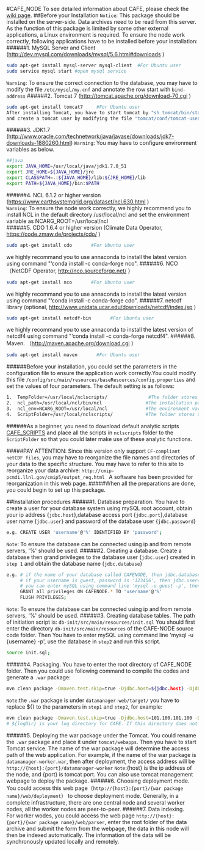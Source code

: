 #CAFE_NODE
To see detailed information about CAFE, please check the [wiki page](https://github.com/THU-EarthInformationScienceLab/CAFE_NODE/wiki).
##Before your Installation
`Notice`: This package should be installed on the server-side. Data archives need to be read from this server. As the function of this package is limited by some other external applications, a Linux environment is required. To ensure the node work correctly, following applications have to be installed before your installation:       
######1.	MySQL Server and Client (http://dev.mysql.com/downloads/mysql/5.6.html#downloads )     
```Bash 
sudo apt-get install mysql-server mysql-client  #For Ubuntu user
sudo service mysql start #open mysql service
``` 
`Warning`: To ensure the correct connection to the database, you may have to modify the file `/etc/mysql/my.cnf` and annotate the row start with `bind-address`
######2.	Tomcat 7 (http://tomcat.apache.org/download-70.cgi )      
```Bash 
sudo apt-get install tomcat7     #For Ubuntu user
After installing Tomcat, you have to start tomcat by "sh tomcat/bin/startup.sh"
and create a tomcat user by modifying the file "tomcat/conf/tomcat-users.xml"
```     
######3.	JDK1.7 (http://www.oracle.com/technetwork/java/javase/downloads/jdk7-downloads-1880260.html)
`Warning`: You may have to configure environment variables as below.
```Bash
##java
export JAVA_HOME=/usr/local/java/jdk1.7.0_51
export JRE_HOME=${JAVA_HOME}/jre
export CLASSPATH=.:${JAVA_HOME}/lib:${JRE_HOME}/lib
export PATH=${JAVA_HOME}/bin:$PATH
```
######4.	NCL 6.1.2 or higher version (https://www.earthsystemgrid.org/dataset/ncl.630.html  )    
`Warning`: To ensure the node work correctly, we highly recommend you to install NCL in the default directory /usr/local/ncl and set the environment variable as NCARG_ROOT=/usr/local/ncl    
######5.	CDO 1.6.4 or higher version (Climate Data Operator, https://code.zmaw.de/projects/cdo/ )    
```Bash 
sudo apt-get install cdo       #For Ubuntu user
```     
we highly recommand you to use annaconda to install the latest version using command "‘conda install -c conda-forge nco".
######6.	NCO（NetCDF Operator, http://nco.sourceforge.net/ ）     
```Bash 
sudo apt-get install nco       #For Ubuntu user
```   
we highly recommand you to use annaconda to install the latest version using command "‘conda install -c conda-forge cdo".
######7.	netcdf library (optional, http://www.unidata.ucar.edu/downloads/netcdf/index.jsp ) 
```Bash 
sudo apt-get install netcdf-bin       #For Ubuntu user
```
we highly recommand you to use annaconda to install the latest version of netcdf4 using command "‘conda install -c conda-forge netcdf4".
######8.	Maven. （http://maven.apache.org/download.cgi ）
```Bash 
sudo apt-get install maven       #For Ubuntu user
```
######Before your installation, you could set the parameters in the configuration file to ensure the application work correctly.You could modify this file `/config/src/main/resources/baseResources/config.properties` and set the values of four parameters. The default setting is as follows:    
```Bash 
1.	TempFolder=/usr/local/nclscripts/               #The folder stores temp files
2.	ncl_path=/usr/local/ncl/bin/ncl                #The installation path of NCL
3.	ncl_env=NCARG_ROOT=/usr/local/ncl              #The environment variable of NCL
4.	ScriptFolder=/usr/local/nclscripts/            #The folder stores analytic scripts
```
######As a beginner, you need to download default analytic scripts [CAFE_SCRIPTS](https://github.com/THU-EarthInformationScienceLab/CAFE_SCRIPTS) and place all the scripts in `nclscripts` folder to the `ScriptFolder` so that you could later make use of these analytic functions.

#####PAY ATTENTION: Since this version only support `CF-compliant netCDF files`, you may have to reorganize the file names and directories of your data to the specific structure. You may have to refer to this site to reorganize your data archive: `http://cmip-pcmdi.llnl.gov/cmip5/output_req.html ` A software has been provided for reorganization in this web page.
#####When all the preparations are done, you could begin to set up this package.

##Installation procedures
######1.	Database preparation. 
You have to create a user for your database system using mySQL root account, obtain your ip address {`jdbc.host`},database access port {`jdbc.port`},database user name {`jdbc.user`} and password of the database user {`jdbc.password`}
```Bash 
e.g. CREATE USER 'username'@'%' IDENTIFIED BY 'password'; 
```
`Note`: To ensure the database can be connected using ip and from remote servers, '%' should be used.
######2.	Creating a database. 
Create a database then grand privileges to the database user {`jdbc.user`} created in `step 1` and obtain the database name {`jdbc.database`}
```Bash 
e.g. # if the name of your database called CAFENODE, then jdbc.database=CAFENODE
     # if your username is guest, password is '123456', then jdbc.user=geust, jdbc.password=123456
     # you can enter mySQL using command line 'mysql -u guest -p', then use following codes.
     GRANT all privileges ON CAFENODE.* TO 'username'@'%'
     FLUSH PRIVILEGES;
```
`Note`: To ensure the database can be connected using ip and from remote servers, '%' should be used.
######3.  Creating database tables. 
The path of initiation script is: `db-init/src/main/resources/init.sql`
You should first enter the directory `db-init/src/main/resources` of the CAFE-NODE source code folder.
Then You have to enter mySQL using command line 'mysql -u {username} -p', use the database in `step2` and run this script.
```Bash 
source init.sql;
```
######4.  Packaging.
You have to enter the root directory of CAFE_NODE folder.
Then you could use following command to compile the codes and generate a `.war` package:
```Bash 
mvn clean package -Dmaven.test.skip=true -Djdbc.host=${jdbc.host} -Djdbc.port=${jdbc.port} -Djdbc.database=${jdbc.database} -Djdbc.user=${ jdbc.user} -Djdbc.password=${jdbc.password} -DlogDir=${logDir}
```
`Note`:the `.war` package is under `datamanager-web/target/`
you have to replace ${} to the parameters in `step1` and `step2`, for example:
```Bash 
mvn clean package -Dmaven.test.skip=true -Djdbc.host=101.100.101.100 -Djdbc.port=3306 -Djdbc.database=CAFENODE -Djdbc.user=abc -Djdbc.password=123456 -DlogDir=/usr/local/CAFE/log 
# ${logDir} is your log directory for CAFE. If this directory does not exit, have to create it first.
```
######5.  Deploying the war package under the Tomcat.
You could rename the `.war` package and place it under `tomcat/webapps`. Then you have to start Tomcat service. The name of the war package will determine the access path of the web application. For example, if the name of the war package is `datamanager-worker.war`, then after deployment, the access address will be `http://{host}:{port}/datamanager-worker`
`Note`:{host} is the ip address of the node, and {port} is tomcat port. You can also use tomcat management webpage to deploy the package. 
######6.  Choosing deployment mode.
You could access this web page（`http://{host}:{port}/{war package name}/web/deployment`） to choose deployment mode. Generally, in a complete infrastructure, there are one central node and several worker nodes, all the worker nodes are peer-to-peer.
######7.  Data indexing.      
For worker wodes, you could access the web page `http://{host}: {port}/{war package name}/web/parser`, enter the root folder of the data archive and submit the form from the webpage, the data in this node will then be indexed automatically. The information of the data will be synchronously updated locally and remotely.
